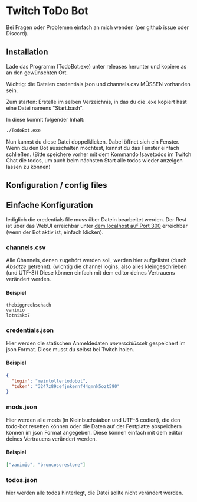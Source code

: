 # Twitch ToDo Bot

Bei Fragen oder Problemen einfach an mich wenden (per github issue oder Discord).

## Installation

Lade das Programm (TodoBot.exe) unter releases herunter und kopiere as an den gewünschten Ort.

Wichtig: die Dateien credentials.json und channels.csv MÜSSEN vorhanden sein.

Zum starten: Erstelle im selben Verzeichnis, in das du die .exe kopiert hast eine Datei namens "Start.bash".

In diese kommt folgender Inhalt:
```bash
./TodoBot.exe
```
Nun kannst du diese Datei doppelklicken. Dabei öffnet sich ein Fenster. Wenn du den Bot ausschalten möchtest, kannst du das Fenster einfach schließen. (Bitte speichere vorher mit dem Kommando !savetodos im Twitch Chat die todos, um auch beim nächsten Start alle todos wieder anzeigen lassen zu können)

## Konfiguration / config files

## Einfache Konfiguration
lediglich die credentials file muss über Datein bearbeitet werden.
Der Rest ist über das WebUI erreichbar unter [dem localhost auf Port 300](http://localhost:3000/) erreichbar (wenn der Bot aktiv ist, einfach klicken).

### channels.csv

Alle Channels, denen zugehört werden soll, werden hier aufgelistet (durch _Absätze_ getrennt). (wichtig die channel logins, also alles kleingeschrieben (und UTF-8))
Diese können einfach mit dem editor deines Vertrauens verändert werden.

#### Beispiel

```csv
thebiggreekschach
vanimio
lotnisko7
```

### credentials.json

Hier werden die statischen Anmeldedaten _unverschlüsselt_ gespeichert im json Format.
Diese musst du selbst bei Twitch holen.

#### Beispiel

```json
{
  "login": "meintollertodobot",
  "token": "3247z89cefjnkernf44gmnk5ozt590"
}
```

### mods.json

Hier werden alle mods (in Kleinbuchstaben und UTF-8 codiert), die den todo-bot resetten können oder die Daten auf der Festplatte abspeichern können im json Format angegeben.
Diese können einfach mit dem editor deines Vertrauens verändert werden.

#### Beispiel

```json
["vanimio", "broncosorestore"]
```

### todos.json

hier werden alle todos hinterlegt, die Datei sollte nicht verändert werden.
